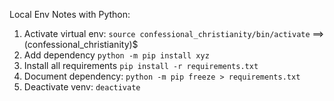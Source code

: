 Local Env Notes with Python:

1. Activate virtual env: `source confessional_christianity/bin/activate` ==> (confessional_christianity)$
2. Add dependency `python -m pip install xyz`
3. Install all requirements `pip install -r requirements.txt`
4. Document dependency: `python -m pip freeze > requirements.txt`
4. Deactivate venv: `deactivate`
 

